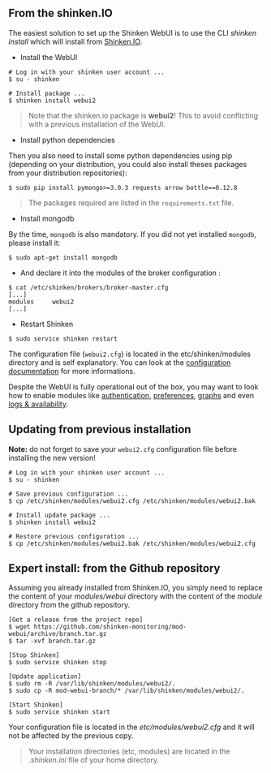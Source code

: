 ## From the shinken.IO

The easiest solution to set up the Shinken WebUI is to use the CLI *shinken install* which will install from [Shinken.IO](http://shinken.io/).

* Install the WebUI
```
# Log in with your shinken user account ...
$ su - shinken

# Install package ...
$ shinken install webui2
```

> Note that the shinken.io package is **webui2**! This to avoid conflicting with a previous installation of the WebUI.

* Install python dependencies

Then you also need to install some python dependencies using pip (depending on your distribution, you could also install theses packages from your distribution repositories):

```
$ sudo pip install pymongo>=3.0.3 requests arrow bottle==0.12.8
```

> The packages required are listed in the `requirements.txt` file.

* Install mongodb

By the time, `mongodb` is also mandatory. If you did not yet installed `mongodb`, please install it: 
```
$ sudo apt-get install mongodb
```

* And declare it into the modules of the broker configuration :
```
$ cat /etc/shinken/brokers/broker-master.cfg
[...]
modules     webui2
[...]
```

* Restart Shinken
```
$ sudo service shinken restart
```

The configuration file (`webui2.cfg`) is located in the etc/shinken/modules directory and is self explanatory. You can look at the [configuration documentation](configuring) for more informations.

Despite the WebUI is fully operational out of the box, you may want to look how to enable modules like [authentication](ins-authenticating), [preferences](ins-storing), [graphs](ins-graphing) and even [logs & availability](ins-logs).

## Updating from previous installation

**Note:** do not forget to save your `webui2.cfg` configuration file before installing the new version!

```
# Log in with your shinken user account ...
$ su - shinken

# Save previous configuration ...
$ cp /etc/shinken/modules/webui2.cfg /etc/shinken/modules/webui2.bak

# Install update package ...
$ shinken install webui2

# Restore previous configuration ...
$ cp /etc/shinken/modules/webui2.bak /etc/shinken/modules/webui2.cfg
```

## Expert install: from the Github repository

Assuming you already installed from Shinken.IO, you simply need to replace the content of your *modules/webui* directory with the content of the *module* directory from the github repository.
```
[Get a release from the project repo]
$ wget https://github.com/shinken-monitoring/mod-webui/archive/branch.tar.gz
$ tar -xvf branch.tar.gz

[Stop Shinken]
$ sudo service shinken stop

[Update application]
$ sudo rm -R /var/lib/shinken/modules/webui2/.
$ sudo cp -R mod-webui-branch/* /var/lib/shinken/modules/webui2/.

[Start Shinken]
$ sudo service shinken start
```

Your configuration file is located in the *etc/modules/webui2.cfg* and it will not be affected by the previous copy.

> Your installation directories (etc, modules) are located in the *.shinken.ini* file of your home directory.
